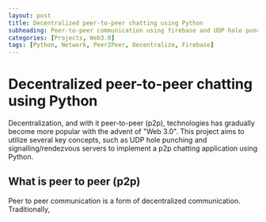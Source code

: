 ```yaml
---
layout: post
title: Decentralized peer-to-peer chatting using Python
subheading: Peer-to-peer communication using firebase and UDP hole punching
categories: [Projects, Web3.0]
tags: [Python, Network, Peer2Peer, Decentralize, Firebase]
---
```


# Decentralized peer-to-peer chatting using Python

Decentralization, and with it peer-to-peer (p2p), technologies has
gradually become more popular with the advent of "Web 3.0". This
project aims to utilize several key concepts, such as UDP hole 
punching and signalling/rendezvous servers to implement a p2p
chatting application using Python.

## What is peer to peer (p2p)

Peer to peer communication is a form of decentralized communication.
Traditionally, 
